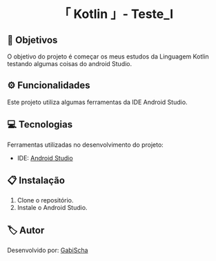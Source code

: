 <h1 align="center">「 Kotlin 」- Teste_Ⅰ</h1>




<h2 id=objective>📌 Objetivos</h2>

O objetivo do projeto é começar os meus estudos da Linguagem Kotlin testando algumas coisas do android Studio.

<h2 id=features>⚙️ Funcionalidades </h2>

Este projeto utiliza algumas ferramentas da IDE Android Studio.

<h2 id=technology>💻 Tecnologias</h2>

Ferramentas utilizadas no desenvolvimento do projeto:

- IDE: <a href="https://developer.android.com/studio?hl=pt-br">Android Studio</a>

<h2 id=installation>📋 Instalação</h2>

1. Clone o repositório.
2. Instale o Android Studio.


<h2 id=author>🏷️ Autor</h2>

Desenvolvido por: <a href="https://www.linkedin.com/in/gabrielaschaper/" target="_blank">GabiScha</a>



